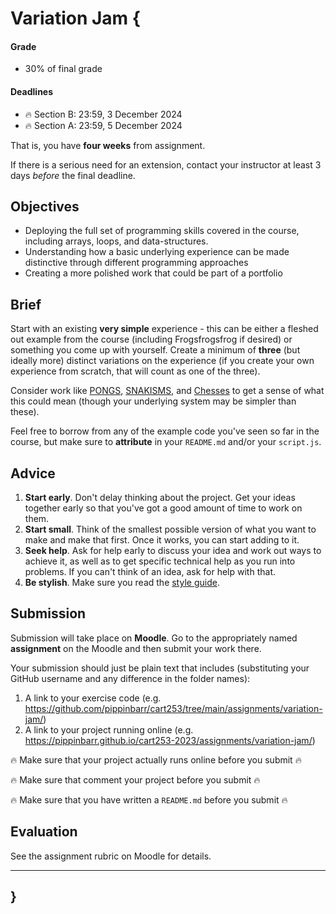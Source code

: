 # Variation Jam {

#### Grade

- 30% of final grade

#### Deadlines

- 🔥 Section B: 23:59, 3 December 2024
- 🔥 Section A: 23:59, 5 December 2024

That is, you have **four weeks** from assignment.

If there is a serious need for an extension, contact your instructor at least 3 days *before* the final deadline.

## Objectives

- Deploying the full set of programming skills covered in the course, including arrays, loops, and data-structures.
- Understanding how a basic underlying experience can be made distinctive through different programming approaches
- Creating a more polished work that could be part of a portfolio

## Brief

Start with an existing **very simple** experience - this can be either a fleshed out example from the course (including Frogsfrogsfrog if desired) or something you come up with yourself. Create a minimum of **three** (but ideally more) distinct variations on the experience (if you create your own experience from scratch, that will count as one of the three). 

Consider work like [PONGS](https://pippinbarr.com/pongs/info/), [SNAKISMS](https://pippinbarr.com/SNAKISMS/info/), and [Chesses](https://pippinbarr.com/chesses/info/) to get a sense of what this could mean (though your underlying system may be simpler than these).

Feel free to borrow from any of the example code you've seen so far in the course, but make sure to **attribute** in your `README.md` and/or your `script.js`.

## Advice

1. **Start early**. Don't delay thinking about the project. Get your ideas together early so that you've got a good amount of time to work on them.
2. **Start small**. Think of the smallest possible version of what you want to make and make that first. Once it works, you can start adding to it.
3. **Seek help**. Ask for help early to discuss your idea and work out ways to achieve it, as well as to get specific technical help as you run into problems. If you can't think of an idea, ask for help with that.
4. **Be stylish**. Make sure you read the [style guide](../../guides/style-guide.md).

## Submission

Submission will take place on **Moodle**. Go to the appropriately named **assignment** on the Moodle and then submit your work there.

Your submission should just be plain text that includes (substituting your GitHub username and any difference in the folder names):

1. A link to your exercise code (e.g. <https://github.com/pippinbarr/cart253/tree/main/assignments/variation-jam/>)
2. A link to your project running online (e.g. <https://pippinbarr.github.io/cart253-2023/assignments/variation-jam/>)

🔥 Make sure that your project actually runs online before you submit 🔥

🔥 Make sure that comment your project before you submit 🔥

🔥 Make sure that you have written a `README.md` before you submit 🔥

## Evaluation

See the assignment rubric on Moodle for details.

---

## }
